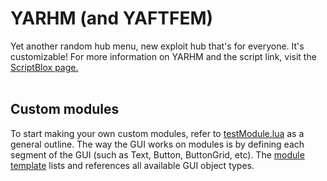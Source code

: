 # YARHM (and YAFTFEM)

Yet another random hub menu, new exploit hub that's for everyone. It's customizable!
For more information on YARHM and the script link, visit the [ScriptBlox page.](https://scriptblox.com/script/Universal-Script-YARHM-DEV-12939)<br><br>

## Custom modules
To start making your own custom modules, refer to [testModule.lua](https://github.com/Joystickplays/psychic-octo-invention/blob/main/extraModules/imperial/testModule.lua) as a general outline.
The way the GUI works on modules is by defining each segment of the GUI (such as Text, Button, ButtonGrid, etc). The [module template](https://github.com/Joystickplays/psychic-octo-invention/blob/main/yarhm-module-template.lua) lists and references all available GUI object types.
